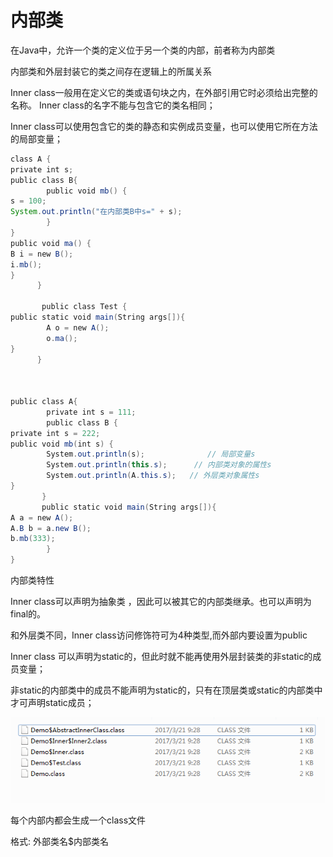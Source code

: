# 内部类

在Java中，允许一个类的定义位于另一个类的内部，前者称为内部类

内部类和外层封装它的类之间存在逻辑上的所属关系

Inner class一般用在定义它的类或语句块之内，在外部引用它时必须给出完整的名称。 Inner class的名字不能与包含它的类名相同；

Inner class可以使用包含它的类的静态和实例成员变量，也可以使用它所在方法的局部变量；

```Java
class A {
private int s;
public class B{
        public void mb() {
s = 100;     
System.out.println("在内部类B中s=" + s);
        }
}
public void ma() {
B i = new B();
i.mb();
}
      }

       public class Test { 
public static void main(String args[]){
        A o = new A();
        o.ma();
}
      } 



public class A{
        private int s = 111;
        public class B {
private int s = 222;
public void mb(int s) {
        System.out.println(s);              // 局部变量s
        System.out.println(this.s);      // 内部类对象的属性s
        System.out.println(A.this.s);   // 外层类对象属性s
}
       }
       public static void main(String args[]){
A a = new A();
A.B b = a.new B();
b.mb(333); 
        }
}

```

 

内部类特性

Inner class可以声明为抽象类 ，因此可以被其它的内部类继承。也可以声明为final的。

和外层类不同，Inner class访问修饰符可为4种类型,而外部内要设置为public

Inner class 可以声明为static的，但此时就不能再使用外层封装类的非static的成员变量；

非static的内部类中的成员不能声明为static的，只有在顶层类或static的内部类中才可声明static成员；

 

 ![file://C:\Users\ADMINI~1\AppData\Local\Temp\ct_tmp/1.png](assets/clip_image001-1550651450531.png)

每个内部内都会生成一个class文件

格式: 外部类名$内部类名

